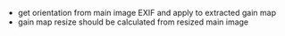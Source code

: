 * get orientation from main image EXIF and apply to extracted gain map
* gain map resize should be calculated from resized main image

